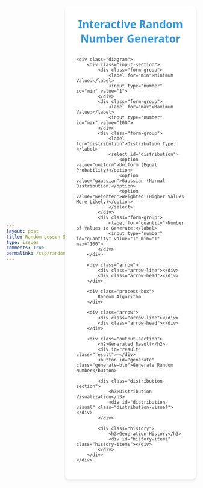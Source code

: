 ```yaml
---
layout: post
title: Random Lesson Simulation
type: issues
comments: True
permalink: /csp/randomlessonsimulation
---
```


<style>
    :root {
        --primary-color: #3498db !important;
        --secondary-color: #2ecc71 !important;
        --card-color: #ffffff !important;
        --text-color: #333333 !important;
        --shadow: 0 4px 6px rgba(0, 0, 0, 0.1) !important;
    }

    body {
        font-family: 'Segoe UI', Tahoma, Geneva, Verdana, sans-serif !important;
        background-color: var(--background-color) !important;
        margin: 0 !important;
        padding: 20px !important;
        display: flex !important;
        justify-content: center !important;
        align-items: center !important;
        min-height: 100vh !important;
        color: var(--text-color) !important;
    }

    .container {
        width: 100% !important;
        max-width: 800px !important;
        background-color: var(--card-color) !important;
        border-radius: 12px !important;
        box-shadow: var(--shadow) !important;
        padding: 30px !important;
        transition: all 0.3s ease !important;
    }

    h1 {
        color: var(--primary-color) !important;
        text-align: center !important;
        margin-top: 0 !important;
        margin-bottom: 30px !important;
        font-weight: 600 !important;
    }

    .diagram {
        display: flex !important;
        flex-direction: column !important;
        gap: 30px !important;
        align-items: center !important;
    }

    .input-section {
        width: 100% !important;
        background-color: rgba(52, 152, 219, 0.05) !important;
        border-radius: 8px !important;
        padding: 20px !important;
        border: 1px solid rgba(52, 152, 219, 0.2) !important;
    }

    .form-group {
        margin-bottom: 15px !important;
    }

    label {
        display: block !important;
        margin-bottom: 5px !important;
        font-weight: 500 !important;
    }

    input[type="number"], select {
        width: 100% !important;
        padding: 10px !important;
        border: 1px solid #ddd !important;
        border-radius: 4px !important;
        font-size: 16px !important;
    }

    .arrow {
        display: flex !important;
        flex-direction: column !important;
        align-items: center !important;
        position: relative !important;
    }

    .arrow-line {
        width: 4px !important;
        height: 40px !important;
        background-color: var(--primary-color) !important;
    }

    .arrow-head {
        width: 0 !important;
        height: 0 !important;
        border-left: 10px solid transparent !important;
        border-right: 10px solid transparent !important;
        border-top: 15px solid var(--primary-color) !important;
    }

    .process-box {
        display: flex !important;
        justify-content: center !important;
        align-items: center !important;
        width: 200px !important;
        height: 70px !important;
        background-color: var(--primary-color) !important;
        color: white !important;
        border-radius: 8px !important;
        text-align: center !important;
        font-weight: 500 !important;
        box-shadow: var(--shadow) !important;
        position: relative !important;
        overflow: hidden !important;
    }

    .process-box::before {
        content: "" !important;
        position: absolute !important;
        width: 200% !important;
        height: 100% !important;
        background: linear-gradient(90deg, transparent, rgba(255, 255, 255, 0.2), transparent) !important;
        transform: translateX(-100%) !important;
        animation: shimmer 3s infinite !important;
    }

    @keyframes shimmer {
        100% {
            transform: translateX(100%) !important;
        }
    }

    .output-section {
        width: 100% !important;
        background-color: rgba(46, 204, 113, 0.05) !important;
        border-radius: 8px !important;
        padding: 20px !important;
        text-align: center !important;
        border: 1px solid rgba(46, 204, 113, 0.2) !important;
    }

    .result {
        font-size: 36px !important;
        font-weight: bold !important;
        color: var(--secondary-color) !important;
        margin: 20px 0 !important;
        height: 50px !important;
        display: flex !important;
        align-items: center !important;
        justify-content: center !important;
    }

    .generate-btn {
        background-color: var(--secondary-color) !important;
        color: white !important;
        border: none !important;
        padding: 12px 30px !important;
        font-size: 18px !important;
        border-radius: 6px !important;
        cursor: pointer !important;
        transition: all 0.2s ease !important;
        box-shadow: var(--shadow) !important;
        margin-top: 10px !important;
    }

    .generate-btn:hover {
        background-color: #27ae60 !important;
        transform: translateY(-2px) !important;
        box-shadow: 0 6px 12px rgba(0, 0, 0, 0.15) !important;
    }

    .generate-btn:active {
        transform: translateY(0) !important;
        box-shadow: var(--shadow) !important;
    }

    .history {
        margin-top: 30px !important;
        padding: 15px !important;
        background-color: rgba(0, 0, 0, 0.02) !important;
        border-radius: 8px !important;
        max-height: 150px !important;
        overflow-y: auto !important;
    }

    .history h3 {
        margin-top: 0 !important;
        color: var(--text-color) !important;
        font-size: 18px !important;
        border-bottom: 1px solid #eee !important;
        padding-bottom: 10px !important;
    }

    .history-items {
        display: flex !important;
        flex-wrap: wrap !important;
        gap: 8px !important;
    }

    .history-item {
        background-color: #f1f1f1 !important;
        padding: 5px 10px !important;
        border-radius: 4px !important;
        font-size: 14px !important;
    }

    .distribution-section {
        margin-top: 20px !important;
    }

    .distribution-visual {
        height: 70px !important;
        background-color: #f1f1f1 !important;
        border-radius: 4px !important;
        position: relative !important;
        overflow: hidden !important;
        margin-top: 10px !important;
    }

    .distribution-bar {
        position: absolute !important;
        bottom: 0 !important;
        background-color: rgba(52, 152, 219, 0.7) !important;
        transition: height 0.3s ease, width 0.3s ease !important;
    }

    @media (max-width: 768px) {
        .container {
            padding: 20px 15px !important;
        }
    }
</style>
<div class="container">
    <h1>Interactive Random Number Generator</h1>
    
    <div class="diagram">
        <div class="input-section">
            <div class="form-group">
                <label for="min">Minimum Value:</label>
                <input type="number" id="min" value="1">
            </div>
            <div class="form-group">
                <label for="max">Maximum Value:</label>
                <input type="number" id="max" value="100">
            </div>
            <div class="form-group">
                <label for="distribution">Distribution Type:</label>
                <select id="distribution">
                    <option value="uniform">Uniform (Equal Probability)</option>
                    <option value="gaussian">Gaussian (Normal Distribution)</option>
                    <option value="weighted">Weighted (Higher Values More Likely)</option>
                </select>
            </div>
            <div class="form-group">
                <label for="quantity">Number of Values to Generate:</label>
                <input type="number" id="quantity" value="1" min="1" max="100">
            </div>
        </div>
        
        <div class="arrow">
            <div class="arrow-line"></div>
            <div class="arrow-head"></div>
        </div>
        
        <div class="process-box">
            Random Algorithm
        </div>
        
        <div class="arrow">
            <div class="arrow-line"></div>
            <div class="arrow-head"></div>
        </div>
        
        <div class="output-section">
            <h2>Generated Result</h2>
            <div id="result" class="result">-</div>
            <button id="generate" class="generate-btn">Generate Random Number</button>
            
            <div class="distribution-section">
                <h3>Distribution Visualization</h3>
                <div id="distribution-visual" class="distribution-visual"></div>
            </div>
            
            <div class="history">
                <h3>Generation History</h3>
                <div id="history-items" class="history-items"></div>
            </div>
        </div>
    </div>
</div>

<script>
    document.addEventListener('DOMContentLoaded', function() {
        const minInput = document.getElementById('min');
        const maxInput = document.getElementById('max');
        const distributionSelect = document.getElementById('distribution');
        const quantityInput = document.getElementById('quantity');
        const generateBtn = document.getElementById('generate');
        const resultElement = document.getElementById('result');
        const historyItemsElement = document.getElementById('history-items');
        const distributionVisual = document.getElementById('distribution-visual');
        
        let distributionData = {};
        let history = [];
        
        // Gaussian random number generation (Box-Muller transform)
        function gaussianRandom(min, max) {
            let u = 0, v = 0;
            while(u === 0) u = Math.random();
            while(v === 0) v = Math.random();
            
            // Standard Normal Distribution (mean = 0, std = 1)
            let standard = Math.sqrt(-2.0 * Math.log(u)) * Math.cos(2.0 * Math.PI * v);
            
            // Scale to our desired range
            // Map from [-3, 3] to [min, max]
            standard = Math.min(Math.max(standard, -3), 3); // Clamp to reasonable values
            let scaled = ((standard + 3) / 6) * (max - min) + min;
            
            return Math.round(scaled);
        }
        
        // Weighted random (higher values more likely)
        function weightedRandom(min, max) {
            // Square the random value to bias towards higher numbers
            let r = Math.random();
            r = r * r;  // Square to increase probability of higher values
            return Math.floor(min + r * (max - min + 1));
        }
        
        function generateRandomNumber() {
            const min = parseInt(minInput.value);
            const max = parseInt(maxInput.value);
            const distribution = distributionSelect.value;
            const quantity = parseInt(quantityInput.value);
            
            // Input validation
            if (isNaN(min) || isNaN(max) || min > max) {
                resultElement.textContent = "Error: Invalid range";
                return;
            }
            
            if (isNaN(quantity) || quantity < 1 || quantity > 100) {
                resultElement.textContent = "Error: Invalid quantity";
                return;
            }
            
            // Reset distribution data
            distributionData = {};
            for (let i = min; i <= max; i++) {
                distributionData[i] = 0;
            }
            
            // Generate random numbers
            let results = [];
            for (let i = 0; i < quantity; i++) {
                let randomNum;
                
                switch(distribution) {
                    case 'gaussian':
                        randomNum = gaussianRandom(min, max);
                        break;
                    case 'weighted':
                        randomNum = weightedRandom(min, max);
                        break;
                    case 'uniform':
                    default:
                        randomNum = Math.floor(Math.random() * (max - min + 1)) + min;
                }
                
                // Keep the number within bounds (for gaussian especially)
                randomNum = Math.min(Math.max(randomNum, min), max);
                
                results.push(randomNum);
                
                // Update distribution data
                if (distributionData[randomNum] !== undefined) {
                    distributionData[randomNum]++;
                }
            }
            
            // Update UI
            if (quantity === 1) {
                resultElement.textContent = results[0];
            } else {
                resultElement.textContent = results.join(', ');
            }
            
            // Add to history
            const timestamp = new Date().toLocaleTimeString();
            history.unshift({
                values: results,
                timestamp: timestamp,
                min: min,
                max: max,
                distribution: distribution
            });
            
            // Keep history limited to 10 entries
            if (history.length > 10) {
                history.pop();
            }
            
            updateHistoryUI();
            updateDistributionVisualization();
            
            // Add animation effect
            resultElement.style.animation = 'none';
            setTimeout(() => {
                resultElement.style.animation = 'fadeIn 0.5s';
            }, 10);
        }
        
        function updateHistoryUI() {
            historyItemsElement.innerHTML = '';
            
            history.forEach(entry => {
                const historyItem = document.createElement('div');
                historyItem.className = 'history-item';
                
                if (entry.values.length === 1) {
                    historyItem.textContent = `${entry.values[0]} (${entry.min}-${entry.max})`;
                } else {
                    historyItem.textContent = `[${entry.values.length} values] (${entry.min}-${entry.max})`;
                }
                
                historyItem.title = `Generated at ${entry.timestamp}\nDistribution: ${entry.distribution}\nValues: ${entry.values.join(', ')}`;
                historyItemsElement.appendChild(historyItem);
            });
        }
        
        function updateDistributionVisualization() {
            distributionVisual.innerHTML = '';
            
            // Find the maximum frequency
            const maxFreq = Math.max(...Object.values(distributionData));
            if (maxFreq === 0) return;
            
            // Calculate bar width based on the number of values
            const barWidth = 100 / Object.keys(distributionData).length;
            
            // Create bars
            let i = 0;
            for (const [value, freq] of Object.entries(distributionData)) {
                if (freq > 0) {
                    const bar = document.createElement('div');
                    bar.className = 'distribution-bar';
                    bar.style.left = `${i * barWidth}%`;
                    bar.style.width = `${barWidth}%`;
                    bar.style.height = `${(freq / maxFreq) * 100}%`;
                    bar.title = `Value: ${value}, Count: ${freq}`;
                    distributionVisual.appendChild(bar);
                }
                i++;
            }
        }
        
        // Event listeners
        generateBtn.addEventListener('click', generateRandomNumber);
        
        // Initialize with a random number
        generateRandomNumber();
    });
</script>
